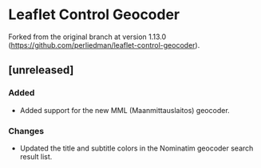 # Leaflet Control Geocoder

Forked from the original branch at version 1.13.0 (https://github.com/perliedman/leaflet-control-geocoder).

## [unreleased]

### Added

- Added support for the new MML (Maanmittauslaitos) geocoder.

### Changes

- Updated the title and subtitle colors in the Nominatim geocoder search result list.
